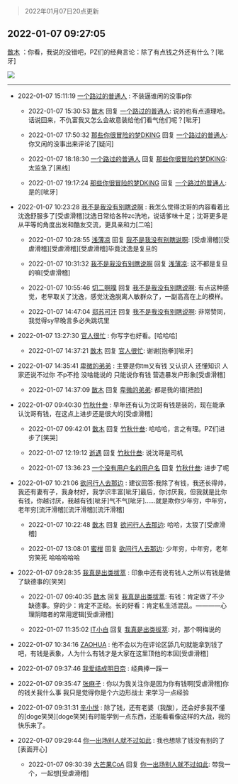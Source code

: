 > 2022年01月07日20点更新
<link rel="stylesheet" href="https://cdn.jsdelivr.net/gh/taotie6/sampleJSON@main/css/photo_show.css">
<meta name="referrer" content="no-referrer" />


 ## 2022-01-07 09:27:05 

 [㪚木](https://www.coolapk.com/feed/32651134?shareKey=ZjE1NDUzZDhhYjY0NjFkNzlkYTc~) ：你看，我说的没错吧，PZ们的经典言论：除了有点钱之外还有什么？[呲牙] 

<div class="album">
<img class="img-item" src="http://image.coolapk.com/feed/2022/0107/09/1081091_a46e9e56_8698_5544_904@1080x1540.jpeg" />
</div>

 ------- 

- 2022-01-07 15:11:19 [一个路过的普通人](uid=3766236) : 不装逼谁闲的没事p你 

    - 2022-01-07 15:30:53 [㪚木](uid=1081091) 回复 [一个路过的普通人](uid=3766236): 说的也有点道理哈。话说回来，不仇富我又怎么会故意装给他们看气他们呢？[呲牙] 

    - 2022-01-07 17:50:32 [那些你很冒险的梦DKING](uid=815329) 回复 [一个路过的普通人](uid=3766236): 你又闲的没事出来评论了[疑问] 

    - 2022-01-07 18:18:30 [一个路过的普通人](uid=3766236) 回复 [那些你很冒险的梦DKING](uid=815329): 太监急了[黑线] 

    - 2022-01-07 19:17:24 [那些你很冒险的梦DKING](uid=815329) 回复 [一个路过的普通人](uid=3766236): 是的[呲牙] 

- 2022-01-07 10:23:28 [我不是我没有别瞎说啊](uid=2231912) : 我怎么觉得沈哥的内容看着比沈逸舒服多了[受虐滑稽]沈逸日常给各种zc洗地，说话爹味十足；沈哥更多是从平等的角度出发和酷友交流，更具亲和力[二哈] 

    - 2022-01-07 10:28:55 [浅薄凉](uid=1630624) 回复 [我不是我没有别瞎说啊](uid=2231912): [受虐滑稽][受虐滑稽][受虐滑稽][受虐滑稽]毕竟沈逸是复旦的 

    - 2022-01-07 10:31:32 [我不是我没有别瞎说啊](uid=2231912) 回复 [浅薄凉](uid=1630624): 这不都是复旦的嘛[受虐滑稽] 

    - 2022-01-07 10:55:46 [切二啊噗](uid=2920558) 回复 [我不是我没有别瞎说啊](uid=2231912): 有点这种感觉，老早取关了沈逸，感觉沈逸脱离人敏群众了，一副高高在上的模样。 

    - 2022-01-07 14:47:04 [郑苏可汗](uid=678781) 回复 [我不是我没有别瞎说啊](uid=2231912): 非常赞同，我觉得sy早晚言多必失跳坑里 

- 2022-01-07 13:27:30 [官人很忙](uid=962830) : 你写字也好看。[哈哈哈] 

    - 2022-01-07 14:37:21 [㪚木](uid=1081091) 回复 [官人很忙](uid=962830): 谢谢[抱拳][呲牙] 

- 2022-01-07 14:35:41 [卑微的弟弟](uid=2993985) : 主要是你tm又有钱 又认识人 还懂知识 人家还说不过你  不p不抢 没啥能说的 只能说你有钱 营造暴发户形象[受虐滑稽] 

    - 2022-01-07 14:37:09 [㪚木](uid=1081091) 回复 [卑微的弟弟](uid=2993985): 都是我的错[捂脸] 

- 2022-01-07 09:40:30 [竹秋什叁](uid=2319428) : 早年还有认为沈哥有钱是装的，现在能承认沈哥有钱，在这点上进步还是很大的[受虐滑稽] 

    - 2022-01-07 09:42:01 [㪚木](uid=1081091) 回复 [竹秋什叁](uid=2319428): 哈哈哈，言之有理。PZ们进步了[笑哭] 

    - 2022-01-07 12:19:12 [逝遇](uid=2589293) 回复 [竹秋什叁](uid=2319428): 说沈哥是司机 

    - 2022-01-07 13:36:23 [一个没有用户名的用户名](uid=1314924) 回复 [竹秋什叁](uid=2319428): 进步了呢 

- 2022-01-07 10:21:06 [欲问行人去那边](uid=826969) : 建议回答:我除了有钱，我还长得帅，我还有妻有子，我身材好，我学识丰富[呲牙]最后，你讨厌我，但我就是比你有钱，你越讨厌，我越有钱[呲牙]气不气[呲牙]……就是欺你少年穷，中年穷，老年穷[流汗滑稽][流汗滑稽][流汗滑稽] 

    - 2022-01-07 10:22:48 [㪚木](uid=1081091) 回复 [欲问行人去那边](uid=826969): 哈哈，太狠了[受虐滑稽] 

    - 2022-01-07 13:08:01 [蜜柑](uid=1097842) 回复 [欲问行人去那边](uid=826969): 少年穷，中年穷，老年穷笑死 哈哈哈哈哈 

- 2022-01-07 09:28:35 [我真是出类拔萃](uid=2150297) : 印象中还有说有钱人之所以有钱是做了缺德事的[笑哭] 

    - 2022-01-07 09:40:35 [㪚木](uid=1081091) 回复 [我真是出类拔萃](uid=2150297): 有钱：肯定做了不少缺德事。穿的少：肯定不正经。长的好看：肯定私生活混乱。————心理阴暗者的常用逻辑[受虐滑稽] 

    - 2022-01-07 11:35:02 [IT小白](uid=1002886) 回复 [我真是出类拔萃](uid=2150297): 对，那个啊梅说的 

- 2022-01-07 10:34:16 [ZAOHUA](uid=1930793) : 他不会以为在评论区舔几句就能拿到钱了吧，有钱是表象，人为什么有钱才是大家在这里顶他的本因[受虐滑稽] 

- 2022-01-07 09:37:46 [我爱结成明日奈](uid=1772977) : 经典捧一踩一 

- 2022-01-07 09:35:47 [张麻孑](uid=2297834) : 你以为我关注你是因为你有钱啊[受虐滑稽]你的钱关我什么事 我只是觉得你是个六边形战士 来学习一点经验 

- 2022-01-07 09:31:31 [辛小悦](uid=2870670) : 除了钱，还有老婆（我酸），还会好多我不懂的[doge笑哭][doge笑哭]有时能学到一点东西，还能看看像这样的大战，我的快乐来了。 

- 2022-01-07 09:29:44 [你一出场别人就不过如此](uid=2538561) : 我也想除了钱没有别的了[表面开心] 

    - 2022-01-07 09:30:39 [大芒果CoA](uid=9758291) 回复 [你一出场别人就不过如此](uid=2538561): 带我一个，一起想[受虐滑稽] 

